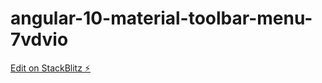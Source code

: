 # angular-10-material-toolbar-menu-7vdvio

[Edit on StackBlitz ⚡️](https://stackblitz.com/edit/angular-10-material-toolbar-menu-7vdvio)